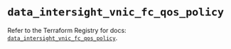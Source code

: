 # `data_intersight_vnic_fc_qos_policy`

Refer to the Terraform Registry for docs: [`data_intersight_vnic_fc_qos_policy`](https://registry.terraform.io/providers/ciscodevnet/intersight/1.0.71/docs/data-sources/vnic_fc_qos_policy).
